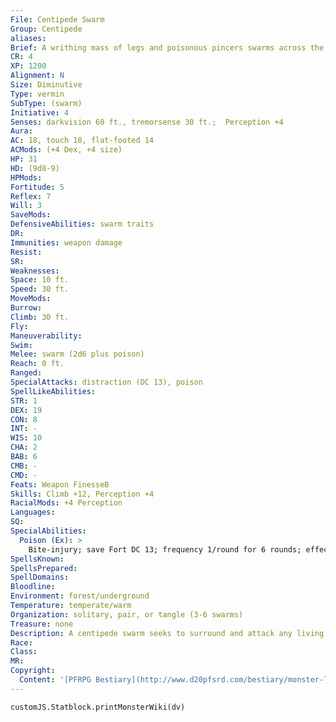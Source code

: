```yaml
---
File: Centipede Swarm
Group: Centipede
aliases: 
Brief: A writhing mass of legs and poisonous pincers swarms across the ground in a deadly, undulating wave.
CR: 4
XP: 1200
Alignment: N
Size: Diminutive
Type: vermin
SubType: (swarm)
Initiative: 4
Senses: darkvision 60 ft., tremorsense 30 ft.;  Perception +4
Aura: 
AC: 18, touch 18, flat-footed 14
ACMods: (+4 Dex, +4 size)
HP: 31
HD: (9d8-9)
HPMods: 
Fortitude: 5
Reflex: 7
Will: 3
SaveMods: 
DefensiveAbilities: swarm traits
DR: 
Immunities: weapon damage
Resist: 
SR: 
Weaknesses: 
Space: 10 ft.
Speed: 30 ft.
MoveMods: 
Burrow: 
Climb: 30 ft.
Fly: 
Maneuverability: 
Swim: 
Melee: swarm (2d6 plus poison)
Reach: 0 ft.
Ranged: 
SpecialAttacks: distraction (DC 13), poison
SpellLikeAbilities: 
STR: 1
DEX: 19
CON: 8
INT: -
WIS: 10
CHA: 2
BAB: 6
CMB: -
CMD: -
Feats: Weapon FinesseB
Skills: Climb +12, Perception +4
RacialMods: +4 Perception
Languages: 
SQ: 
SpecialAbilities:
  Poison (Ex): >
    Bite-injury; save Fort DC 13; frequency 1/round for 6 rounds; effect 1d4 Dex damage; cure 1 save. The save DC is Constitution-based and includes a +2 racial bonus.
SpellsKnown: 
SpellsPrepared: 
SpellDomains: 
Bloodline: 
Environment: forest/underground
Temperature: temperate/warm
Organization: solitary, pair, or tangle (3-6 swarms)
Treasure: none
Description: A centipede swarm seeks to surround and attack any living prey it encounters.
Race: 
Class: 
MR: 
Copyright:
  Content: '[PFRPG Bestiary](http://www.d20pfsrd.com/bestiary/monster-listings/vermin/centipede/centipede-swarm)'
---
```

```dataviewjs
customJS.Statblock.printMonsterWiki(dv)
```
